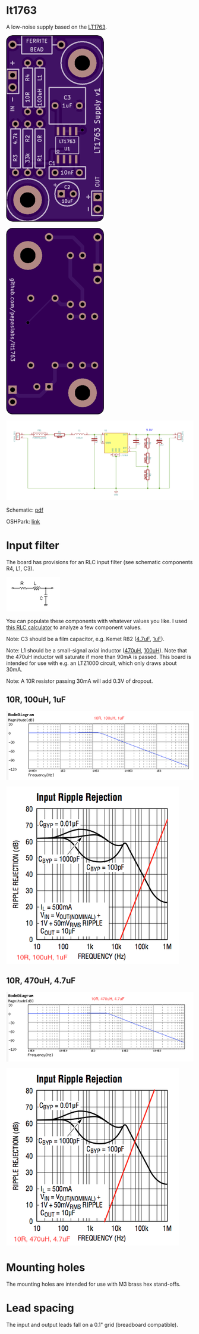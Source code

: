 # lt1763

A low-noise supply based on the [LT1763](http://cds.linear.com/docs/en/datasheet/1763fh.pdf).

![](kicad/releases/v1/top.png)

![](kicad/releases/v1/bottom.png)

![](kicad/releases/v1/supply.png)

Schematic: [pdf](kicad/releases/v1/supply.pdf)

OSHPark: [link](https://oshpark.com/shared_projects/uVr4yDgz)

# Input filter

The board has provisions for an RLC input filter (see schematic components R4, L1, C3).

![](media/rlc.png)

You can populate these components with whatever values you like.  I used [this RLC calculator](http://sim.okawa-denshi.jp/en/RLCtool.php) to analyze a few component values.

Note: C3 should be a film capacitor, e.g. Kemet R82 ([4.7uF](https://www.digikey.com/product-detail/en/kemet/R82CC4470AA30J/399-6028-ND/2704682), [1uF](https://www.digikey.com/product-detail/en/kemet/R82DC4100AA60J/399-5860-ND/2571295)).

Note: L1 should be a small-signal axial inductor ([470uH](https://www.digikey.com/product-detail/en/bourns-inc/78F471J-RC/M10142-ND/1306000), [100uH](https://www.digikey.com/product-detail/en/bourns-inc/78F101J-RC/M10136-ND/1305994)).  Note that the 470uH inductor will saturate if more than 90mA is passed.  This board is intended for use with e.g. an LTZ1000 circuit, which only draws about 30mA.

Note: A 10R resistor passing 30mA will add 0.3V of dropout.

## 10R, 100uH, 1uF

![](media/filter-1.png)

![](media/ripple-2.png)


## 10R, 470uH, 4.7uF

![](media/filter-2.png)

![](media/ripple-3.png)


# Mounting holes

The mounting holes are intended for use with M3 brass hex stand-offs.

# Lead spacing

The input and output leads fall on a 0.1" grid (breadboard compatible).
